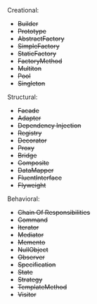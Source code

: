 Creational:
* ~~Builder~~
* ~~Prototype~~
* ~~AbstractFactory~~
* ~~SimpleFactory~~
* ~~StaticFactory~~
* ~~FactoryMethod~~
* ~~Multiton~~
* ~~Pool~~
* ~~Singleton~~

Structural:
* ~~Facade~~
* ~~Adapter~~
* ~~Dependency Injection~~
* ~~Registry~~
* ~~Decorator~~
* ~~Proxy~~
* ~~Bridge~~
* ~~Composite~~
* ~~DataMapper~~
* ~~FluentInterface~~
* ~~Flyweight~~

Behavioral:
* ~~Chain Of Responsibilities~~
* ~~Command~~
* ~~Iterator~~
* ~~Mediator~~
* ~~Memento~~
* ~~NullObject~~
* ~~Observer~~
* ~~Specification~~
* ~~State~~
* ~~Strategy~~
* ~~TemplateMethod~~
* ~~Visitor~~
